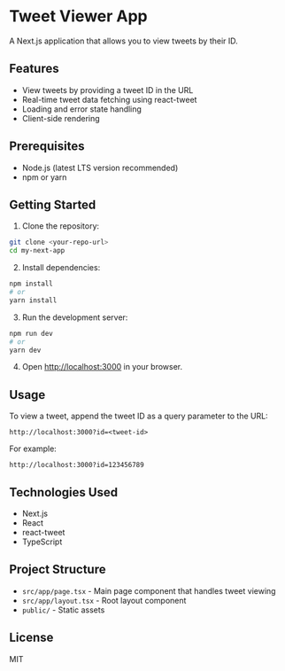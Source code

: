 # Tweet Viewer App

A Next.js application that allows you to view tweets by their ID.

## Features

- View tweets by providing a tweet ID in the URL
- Real-time tweet data fetching using react-tweet
- Loading and error state handling
- Client-side rendering

## Prerequisites

- Node.js (latest LTS version recommended)
- npm or yarn

## Getting Started

1. Clone the repository:
```bash
git clone <your-repo-url>
cd my-next-app
```

2. Install dependencies:
```bash
npm install
# or
yarn install
```

3. Run the development server:
```bash
npm run dev
# or
yarn dev
```

4. Open [http://localhost:3000](http://localhost:3000) in your browser.

## Usage

To view a tweet, append the tweet ID as a query parameter to the URL:

```
http://localhost:3000?id=<tweet-id>
```

For example:
```
http://localhost:3000?id=123456789
```

## Technologies Used

- Next.js
- React
- react-tweet
- TypeScript

## Project Structure

- `src/app/page.tsx` - Main page component that handles tweet viewing
- `src/app/layout.tsx` - Root layout component
- `public/` - Static assets

## License

MIT
